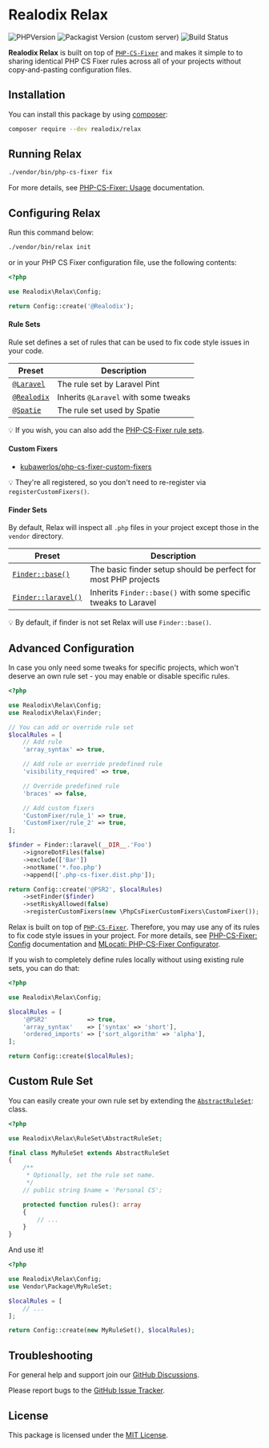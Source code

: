 # Realodix Relax

![PHPVersion](https://img.shields.io/badge/PHP-%208-777BB4.svg?style=flat-square)
![Packagist Version (custom server)](https://img.shields.io/packagist/v/realodix/relax)
![Build Status](../../actions/workflows/ci.yml/badge.svg)

**Realodix Relax** is built on top of [`PHP-CS-Fixer`][php-cs-fixer] and makes it simple to to sharing identical PHP CS Fixer rules across all of your projects without copy-and-pasting configuration files.

## Installation

You can install this package by using [composer](https://getcomposer.org/):

```sh
composer require --dev realodix/relax
```

## Running Relax

```sh
./vendor/bin/php-cs-fixer fix
```

For more details, see [PHP-CS-Fixer: Usage][pcf_doc_usage] documentation.

## Configuring Relax

Run this command below:

```sh
./vendor/bin/relax init
```

or in your PHP CS Fixer configuration file, use the following contents:

```php
<?php

use Realodix\Relax\Config;

return Config::create('@Realodix');
```

#### Rule Sets

Rule set defines a set of rules that can be used to fix code style issues in your code.

| Preset                     | Description |
| -------------------------- |-------------|
| [`@Laravel`][rs_laravel]   | The rule set by Laravel Pint |
| [`@Realodix`][rs_realodix] | Inherits `@Laravel` with some tweaks |
| [`@Spatie`][rs_spatie]     | The rule set used by Spatie |

:bulb: If you wish, you can also add the [PHP-CS-Fixer rule sets][pcf_doc_ruleset].

#### Custom Fixers

- [kubawerlos/php-cs-fixer-custom-fixers][fx_kubawerlos_custom-fixers]

:bulb: They're all registered, so you don't need to re-register via `registerCustomFixers()`.

#### Finder Sets

By default, Relax will inspect all `.php` files in your project except those in the `vendor` directory.

| Preset | Description |
| -------- |-------------|
| [`Finder::base()`][doc_f_base] | The basic finder setup should be perfect for most PHP projects |
| [`Finder::laravel()`][doc_f_laravel] | Inherits `Finder::base()` with some specific tweaks to Laravel |

:bulb: By default, if finder is not set Relax will use `Finder::base()`.

## Advanced Configuration

In case you only need some tweaks for specific projects, which won't deserve an own rule set - you may enable or disable specific rules.

```php
<?php

use Realodix\Relax\Config;
use Realodix\Relax\Finder;

// You can add or override rule set
$localRules = [
    // Add rule
    'array_syntax' => true,

    // Add rule or override predefined rule
    'visibility_required' => true,

    // Override predefined rule
    'braces' => false,

    // Add custom fixers
    'CustomFixer/rule_1' => true,
    'CustomFixer/rule_2' => true,
];

$finder = Finder::laravel(__DIR__.'Foo')
    ->ignoreDotFiles(false)
    ->exclude(['Bar'])
    ->notName('*.foo.php')
    ->append(['.php-cs-fixer.dist.php']);

return Config::create('@PSR2', $localRules)
    ->setFinder($finder)
    ->setRiskyAllowed(false)
    ->registerCustomFixers(new \PhpCsFixerCustomFixers\CustomFixer());
```

Relax is built on top of [`PHP-CS-Fixer`][php-cs-fixer]. Therefore, you may use any of its rules to fix code style issues in your project. For more details, see  [PHP-CS-Fixer: Config][pcf_doc_config] documentation and [MLocati: PHP-CS-Fixer Configurator][pcf_doc_config_mlocati].

If you wish to completely define rules locally without using existing rule sets, you can do that:

```php
<?php

use Realodix\Relax\Config;

$localRules = [
    '@PSR2'           => true,
    'array_syntax'    => ['syntax' => 'short'],
    'ordered_imports' => ['sort_algorithm' => 'alpha'],
];

return Config::create($localRules);
```

## Custom Rule Set

You can easily create your own rule set by extending the [`AbstractRuleSet`][rs_abstract]: class.

```php
<?php

use Realodix\Relax\RuleSet\AbstractRuleSet;

final class MyRuleSet extends AbstractRuleSet
{
    /**
     * Optionally, set the rule set name.
     */
    // public string $name = 'Personal CS';

    protected function rules(): array
    {
        // ...
    }
}
```

And use it!

```php
<?php

use Realodix\Relax\Config;
use Vendor\Package\MyRuleSet;

$localRules = [
    // ...
];

return Config::create(new MyRuleSet(), $localRules);
```

## Troubleshooting

For general help and support join our [GitHub Discussions](../../discussions).

Please report bugs to the [GitHub Issue Tracker](../../issues).

## License

This package is licensed under the [MIT License](/LICENSE).

[doc_f_base]: docs/finders.md#finderbase
[doc_f_laravel]: docs/finders.md#finderlaravel

[rs_abstract]: src/RuleSet/AbstractRuleSet.php
[rs_laravel]: src/RuleSet/Sets/Laravel.php
[rs_realodix]: src/RuleSet/Sets/Realodix.php
[rs_spatie]: src/RuleSet/Sets/Spatie.php
[fx_kubawerlos_custom-fixers]: https://github.com/kubawerlos/php-cs-fixer-custom-fixers

[php-cs-fixer]: https://github.com/FriendsOfPHP/PHP-CS-Fixer
[pcf_doc_usage]: https://github.com/FriendsOfPHP/PHP-CS-Fixer/blob/master/doc/usage.rst
[pcf_doc_config]: https://github.com/FriendsOfPHP/PHP-CS-Fixer/blob/master/doc/config.rst
[pcf_doc_config_mlocati]: https://mlocati.github.io/php-cs-fixer-configurator
[pcf_doc_ruleset]: https://github.com/FriendsOfPHP/PHP-CS-Fixer/blob/master/doc/ruleSets/index.rst
